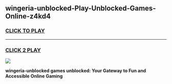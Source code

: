 
## wingeria-unblocked-Play-Unblocked-Games-Online-z4kd4
<h3>
<a href="https://premium76.site?title=wingeria-unblocked&ref=25A">CLICK TO PLAY</a></h3>
<hr>

<h3>
<a href="https://premium76.site?title=wingeria-unblocked&ref=25A">CLICK 2 PLAY</a>
  
</h3>

<a href="https://premium76.site?title=wingeria-unblocked&ref=25A"><img src="https://clearcache.store/games.png"></a>


**wingeria-unblocked games unblocked: Your Gateway to Fun and Accessible Online Gaming**
